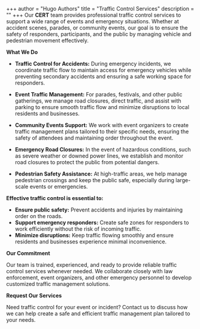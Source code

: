 +++
author = "Hugo Authors"
title = "Traffic Control Services"
description = ""
+++
Our **CERT** team provides professional traffic control services to support a wide range of events and emergency situations. Whether at accident scenes, parades, or community events, our goal is to ensure the safety of responders, participants, and the public by managing vehicle and pedestrian movement effectively.

**What We Do**

- **Traffic Control for Accidents:**
During emergency incidents, we coordinate traffic flow to maintain access for emergency vehicles while preventing secondary accidents and ensuring a safe working space for responders.

- **Event Traffic Management:**
For parades, festivals, and other public gatherings, we manage road closures, direct traffic, and assist with parking to ensure smooth traffic flow and minimize disruptions to local residents and businesses.

- **Community Events Support:**
We work with event organizers to create traffic management plans tailored to their specific needs, ensuring the safety of attendees and maintaining order throughout the event.

- **Emergency Road Closures:**
In the event of hazardous conditions, such as severe weather or downed power lines, we establish and monitor road closures to protect the public from potential dangers.

- **Pedestrian Safety Assistance:**
At high-traffic areas, we help manage pedestrian crossings and keep the public safe, especially during large-scale events or emergencies.


**Effective traffic control is essential to:**

- **Ensure public safety:** Prevent accidents and injuries by maintaining order on the roads.
- **Support emergency responders:** Create safe zones for responders to work efficiently without the risk of incoming traffic.
- **Minimize disruptions:** Keep traffic flowing smoothly and ensure residents and businesses experience minimal inconvenience.

**Our Commitment**

Our team is trained, experienced, and ready to provide reliable traffic control services whenever needed. We collaborate closely with law enforcement, event organizers, and other emergency personnel to develop customized traffic management solutions.

**Request Our Services**

Need traffic control for your event or incident? Contact us to discuss how we can help create a safe and efficient traffic management plan tailored to your needs.